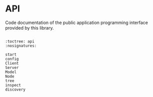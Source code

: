# API

Code documentation of the public application programming interface
provided by this library.

```{currentmodule} mph
```

```{autosummary}
:toctree: api
:nosignatures:

start
config
Client
Server
Model
Node
tree
inspect
discovery
```
